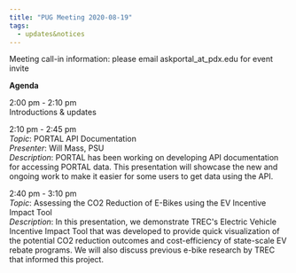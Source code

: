 ```yaml
---
title: "PUG Meeting 2020-08-19"
tags:
  - updates&notices
---
```


Meeting call-in information: please email askportal_at_pdx.edu for event invite

**Agenda**

2:00 pm - 2:10 pm  
Introductions & updates  

2:10 pm - 2:45 pm  
_Topic_: PORTAL API Documentation  
_Presenter_: Will Mass, PSU  
_Description_: PORTAL has been working on developing API documentation for accessing PORTAL data. This presentation will showcase the new and ongoing work to make it easier for some users to get data using the API.  

2:40 pm - 3:10 pm  
_Topic_: Assessing the CO2 Reduction of E-Bikes using the EV Incentive Impact Tool  
_Description_: In this presentation, we demonstrate TREC's Electric Vehicle Incentive Impact Tool that was developed to provide quick visualization of the potential CO2 reduction outcomes and cost-efficiency of state-scale EV rebate programs. We will also discuss previous e-bike research by TREC that informed this project.  
